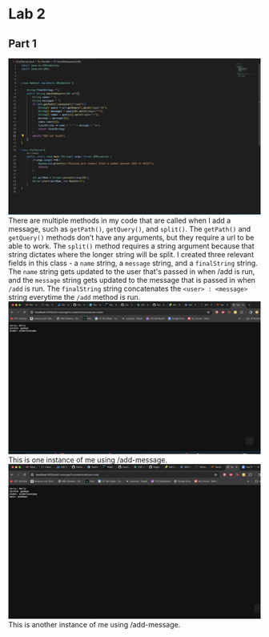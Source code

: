 # **Lab 2** 
## **Part 1**
![Image](chatServer.png)
There are multiple methods in my code that are called when I add a message, such as `getPath()`, `getQuery()`, and `split()`. The `getPath()` and `getQuery()` methods don’t have any arguments, but they require a url to be able to work. The `split()` method requires a string argument because that string dictates where the longer string will be split. I created three relevant fields in this class - a `name` string, a `message` string, and a `finalString` string. The `name` string gets updated to the user that's passed in when /add is run, and the `message` string gets updated to the message that is passed in when `/add` is run. The `finalString` string concatenates the `<user> : <message>` string everytime the `/add` method is run.
![Image](add1.png)
This is one instance of me using /add-message.
![Image](add2.png)
This is another instance of me using /add-message.
